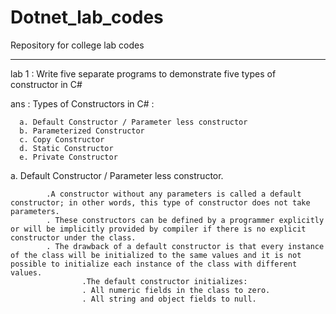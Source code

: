 # Dotnet_lab_codes
Repository for college lab codes

-------------------------------------------------------------------------------------
lab 1 : Write five separate programs to demonstrate five types of constructor in C#

ans : Types of Constructors in C# :

      a. Default Constructor / Parameter less constructor
      b. Parameterized Constructor
      c. Copy Constructor
      d. Static Constructor
      e. Private Constructor
      
a. Default Constructor / Parameter less constructor.

            .A constructor without any parameters is called a default constructor; in other words, this type of constructor does not take parameters.
            . These constructors can be defined by a programmer explicitly or will be implicitly provided by compiler if there is no explicit constructor under the class.
            . The drawback of a default constructor is that every instance of the class will be initialized to the same values and it is not possible to initialize each instance of the class with different values.
                    .The default constructor initializes:
                    . All numeric fields in the class to zero.
                    . All string and object fields to null.
                    
                   

